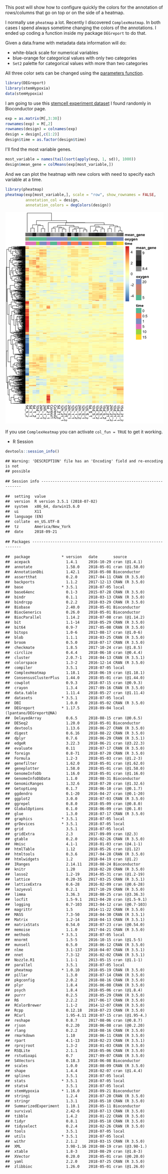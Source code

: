 This post will show how to configure quickly the colors for the annotation of rows/columns that go on top or on the side of a heatmap.

I normally use `pheatmap` a lot. Recently I discovered `ComplexHeatmap`. In both cases I spend always sometime changing the colors of the annotations. I ended up coding a function inside my package `DEGreport` to do that.

Given a data.frame with metadata data information will do:

-   white-black scale for numerical variables
-   blue-orange for categorical values with only two categories
-   `Set2` palette for categorical values with more than two categories

All three color sets can be changed using the [parameters function](http://lpantano.github.io/DEGreport/reference/degColors.html).

``` r
library(DEGreport)
library(stemHypoxia)
data(stemHypoxia)
```

I am going to use this [stemcell experiment dataset](https://bioconductor.org/packages/release/data/experiment/html/stemHypoxia.html) I found randomly in Bioconductor page.

``` r
exp = as.matrix(M[,3:30])
rownames(exp) = M[,2]
rownames(design) = colnames(exp)
design = design[,c(1:2)]
design$time = as.factor(design$time)
```

I'll find the most variable genes.

``` r
most_variable = names(tail(sort(apply(exp, 1, sd)), 1000))
design$mean_gene = colMeans(exp[most_variable,])
```

And we can plot the heatmap with new colors with need to specify each variable at a time.

``` r
library(pheatmap)
pheatmap(exp[most_variable,], scale = "row", show_rownames = FALSE,
         annotation_col = design,
         annotation_colors = degColors(design))
```

![](degcolors_files/figure-markdown_github/unnamed-chunk-4-1.png)

If you use `ComplexHeatmap` you can activate `col_fun = TRUE` to get it working.

-   R Session

``` r
devtools::session_info()
```

    ## Warning: 'DESCRIPTION' file has an 'Encoding' field and re-encoding is not
    ## possible

    ## Session info -------------------------------------------------------------

    ##  setting  value                       
    ##  version  R version 3.5.1 (2018-07-02)
    ##  system   x86_64, darwin15.6.0        
    ##  ui       X11                         
    ##  language (EN)                        
    ##  collate  en_US.UTF-8                 
    ##  tz       America/New_York            
    ##  date     2018-09-21

    ## Packages -----------------------------------------------------------------

    ##  package              * version   date       source                       
    ##  acepack                1.4.1     2016-10-29 cran (@1.4.1)                
    ##  annotate               1.58.0    2018-05-01 cran (@1.58.0)               
    ##  AnnotationDbi          1.42.1    2018-05-08 Bioconductor                 
    ##  assertthat             0.2.0     2017-04-11 CRAN (R 3.5.0)               
    ##  backports              1.1.2     2017-12-13 CRAN (R 3.5.0)               
    ##  base                 * 3.5.1     2018-07-05 local                        
    ##  base64enc              0.1-3     2015-07-28 CRAN (R 3.5.0)               
    ##  bindr                  0.1.1     2018-03-13 CRAN (R 3.5.0)               
    ##  bindrcpp               0.2.2     2018-03-29 CRAN (R 3.5.0)               
    ##  Biobase                2.40.0    2018-05-01 Bioconductor                 
    ##  BiocGenerics           0.26.0    2018-05-01 Bioconductor                 
    ##  BiocParallel           1.14.2    2018-07-08 cran (@1.14.2)               
    ##  bit                    1.1-14    2018-05-29 CRAN (R 3.5.0)               
    ##  bit64                  0.9-7     2017-05-08 CRAN (R 3.5.0)               
    ##  bitops                 1.0-6     2013-08-17 cran (@1.0-6)                
    ##  blob                   1.1.1     2018-03-25 CRAN (R 3.5.0)               
    ##  broom                  0.5.0     2018-07-17 CRAN (R 3.5.0)               
    ##  checkmate              1.8.5     2017-10-24 cran (@1.8.5)                
    ##  circlize               0.4.4     2018-06-10 cran (@0.4.4)                
    ##  cluster                2.0.7-1   2018-04-13 CRAN (R 3.5.1)               
    ##  colorspace             1.3-2     2016-12-14 CRAN (R 3.5.0)               
    ##  compiler               3.5.1     2018-07-05 local                        
    ##  ComplexHeatmap         1.18.1    2018-06-19 cran (@1.18.1)               
    ##  ConsensusClusterPlus   1.44.0    2018-05-01 cran (@1.44.0)               
    ##  cowplot                0.9.3     2018-07-15 cran (@0.9.3)                
    ##  crayon                 1.3.4     2017-09-16 CRAN (R 3.5.0)               
    ##  data.table             1.11.4    2018-05-27 cran (@1.11.4)               
    ##  datasets             * 3.5.1     2018-07-05 local                        
    ##  DBI                    1.0.0     2018-05-02 CRAN (R 3.5.0)               
    ##  DEGreport            * 1.17.5    2018-09-04 local (lpantano/DEGreport@NA)
    ##  DelayedArray           0.6.5     2018-08-15 cran (@0.6.5)                
    ##  DESeq2                 1.20.0    2018-05-01 Bioconductor                 
    ##  devtools               1.13.6    2018-06-27 CRAN (R 3.5.0)               
    ##  digest                 0.6.16    2018-08-22 CRAN (R 3.5.0)               
    ##  dplyr                  0.7.6     2018-06-29 CRAN (R 3.5.1)               
    ##  edgeR                  3.22.3    2018-06-21 cran (@3.22.3)               
    ##  evaluate               0.11      2018-07-17 CRAN (R 3.5.0)               
    ##  foreign                0.8-71    2018-07-20 CRAN (R 3.5.0)               
    ##  Formula                1.2-3     2018-05-03 cran (@1.2-3)                
    ##  genefilter             1.62.0    2018-05-01 cran (@1.62.0)               
    ##  geneplotter            1.58.0    2018-05-01 cran (@1.58.0)               
    ##  GenomeInfoDb           1.16.0    2018-05-01 cran (@1.16.0)               
    ##  GenomeInfoDbData       1.1.0     2018-08-31 Bioconductor                 
    ##  GenomicRanges          1.32.6    2018-07-20 cran (@1.32.6)               
    ##  GetoptLong             0.1.7     2018-06-10 cran (@0.1.7)                
    ##  ggdendro               0.1-20    2016-04-27 cran (@0.1-20)               
    ##  ggplot2                3.0.0     2018-07-03 CRAN (R 3.5.0)               
    ##  ggrepel                0.8.0     2018-05-09 cran (@0.8.0)                
    ##  GlobalOptions          0.1.0     2018-06-09 cran (@0.1.0)                
    ##  glue                   1.3.0     2018-07-17 CRAN (R 3.5.0)               
    ##  graphics             * 3.5.1     2018-07-05 local                        
    ##  grDevices            * 3.5.1     2018-07-05 local                        
    ##  grid                   3.5.1     2018-07-05 local                        
    ##  gridExtra              2.3       2017-09-09 cran (@2.3)                  
    ##  gtable                 0.2.0     2016-02-26 CRAN (R 3.5.0)               
    ##  Hmisc                  4.1-1     2018-01-03 cran (@4.1-1)                
    ##  htmlTable              1.12      2018-05-26 cran (@1.12)                 
    ##  htmltools              0.3.6     2017-04-28 CRAN (R 3.5.0)               
    ##  htmlwidgets            1.2       2018-04-19 cran (@1.2)                  
    ##  IRanges                2.14.11   2018-08-24 Bioconductor                 
    ##  knitr                  1.20      2018-02-20 CRAN (R 3.5.0)               
    ##  lasso2                 1.2-19    2014-05-31 cran (@1.2-19)               
    ##  lattice                0.20-35   2017-03-25 CRAN (R 3.5.1)               
    ##  latticeExtra           0.6-28    2016-02-09 cran (@0.6-28)               
    ##  lazyeval               0.2.1     2017-10-29 CRAN (R 3.5.0)               
    ##  limma                  3.36.3    2018-08-25 cran (@3.36.3)               
    ##  locfit                 1.5-9.1   2013-04-20 cran (@1.5-9.1)              
    ##  logging                0.7-103   2013-04-12 cran (@0.7-103)              
    ##  magrittr               1.5       2014-11-22 CRAN (R 3.5.0)               
    ##  MASS                   7.3-50    2018-04-30 CRAN (R 3.5.1)               
    ##  Matrix                 1.2-14    2018-04-13 CRAN (R 3.5.1)               
    ##  matrixStats            0.54.0    2018-07-23 cran (@0.54.0)               
    ##  memoise                1.1.0     2017-04-21 CRAN (R 3.5.0)               
    ##  methods              * 3.5.1     2018-07-05 local                        
    ##  mnormt                 1.5-5     2016-10-15 cran (@1.5-5)                
    ##  munsell                0.5.0     2018-06-12 CRAN (R 3.5.0)               
    ##  nlme                   3.1-137   2018-04-07 CRAN (R 3.5.1)               
    ##  nnet                   7.3-12    2016-02-02 CRAN (R 3.5.1)               
    ##  Nozzle.R1              1.1-1     2013-05-15 cran (@1.1-1)                
    ##  parallel               3.5.1     2018-07-05 local                        
    ##  pheatmap             * 1.0.10    2018-05-19 CRAN (R 3.5.0)               
    ##  pillar                 1.3.0     2018-07-14 CRAN (R 3.5.0)               
    ##  pkgconfig              2.0.2     2018-08-16 CRAN (R 3.5.0)               
    ##  plyr                   1.8.4     2016-06-08 CRAN (R 3.5.0)               
    ##  psych                  1.8.4     2018-05-06 cran (@1.8.4)                
    ##  purrr                  0.2.5     2018-05-29 CRAN (R 3.5.0)               
    ##  R6                     2.2.2     2017-06-17 CRAN (R 3.5.0)               
    ##  RColorBrewer           1.1-2     2014-12-07 CRAN (R 3.5.0)               
    ##  Rcpp                   0.12.18   2018-07-23 CRAN (R 3.5.0)               
    ##  RCurl                  1.95-4.11 2018-07-15 cran (@1.95-4.)              
    ##  reshape                0.8.7     2017-08-06 cran (@0.8.7)                
    ##  rjson                  0.2.20    2018-06-08 cran (@0.2.20)               
    ##  rlang                  0.2.2     2018-08-16 CRAN (R 3.5.0)               
    ##  rmarkdown              1.10      2018-06-11 CRAN (R 3.5.0)               
    ##  rpart                  4.1-13    2018-02-23 CRAN (R 3.5.1)               
    ##  rprojroot              1.3-2     2018-01-03 CRAN (R 3.5.0)               
    ##  RSQLite                2.1.1     2018-05-06 CRAN (R 3.5.0)               
    ##  rstudioapi             0.7       2017-09-07 CRAN (R 3.5.0)               
    ##  S4Vectors              0.18.3    2018-06-08 Bioconductor                 
    ##  scales                 1.0.0     2018-08-09 CRAN (R 3.5.0)               
    ##  shape                  1.4.4     2018-02-07 cran (@1.4.4)                
    ##  splines                3.5.1     2018-07-05 local                        
    ##  stats                * 3.5.1     2018-07-05 local                        
    ##  stats4                 3.5.1     2018-07-05 local                        
    ##  stemHypoxia          * 1.16.0    2018-09-21 Bioconductor                 
    ##  stringi                1.2.4     2018-07-20 CRAN (R 3.5.0)               
    ##  stringr                1.3.1     2018-05-10 CRAN (R 3.5.0)               
    ##  SummarizedExperiment   1.10.1    2018-05-11 Bioconductor                 
    ##  survival               2.42-6    2018-07-13 CRAN (R 3.5.0)               
    ##  tibble                 1.4.2     2018-01-22 CRAN (R 3.5.0)               
    ##  tidyr                  0.8.1     2018-05-18 CRAN (R 3.5.0)               
    ##  tidyselect             0.2.4     2018-02-26 CRAN (R 3.5.0)               
    ##  tools                  3.5.1     2018-07-05 local                        
    ##  utils                * 3.5.1     2018-07-05 local                        
    ##  withr                  2.1.2     2018-03-15 CRAN (R 3.5.0)               
    ##  XML                    3.98-1.16 2018-08-19 cran (@3.98-1.)              
    ##  xtable                 1.8-3     2018-08-29 cran (@1.8-3)                
    ##  XVector                0.20.0    2018-05-01 cran (@0.20.0)               
    ##  yaml                   2.2.0     2018-07-25 CRAN (R 3.5.0)               
    ##  zlibbioc               1.26.0    2018-05-01 cran (@1.26.0)

